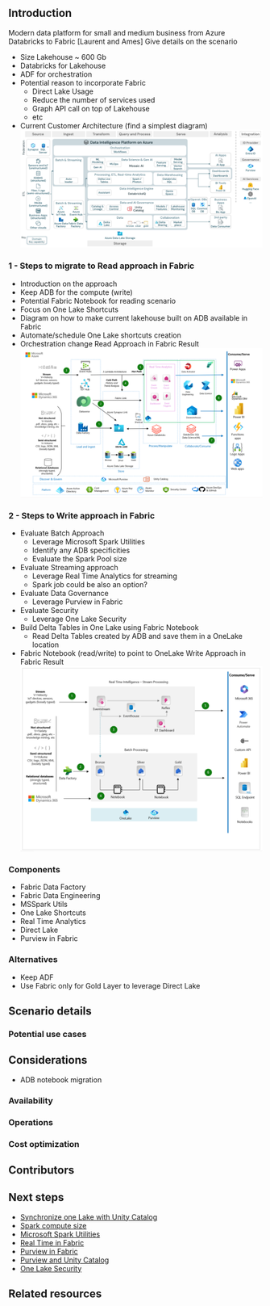 ## Introduction
Modern data platform for small and medium business from Azure Databricks to Fabric
 [Laurent and Ames]
 Give details on the scenario
 - Size Lakehouse ~ 600 Gb
 - Databricks for Lakehouse
 - ADF for orchestration
 - Potential reason to incorporate Fabric
   - Direct Lake Usage
   - Reduce the number of services used
   - Graph API call on top of Lakehouse
   - etc
 - Current Customer Architecture (find a simplest diagram)
 ![Alt text](media/small-medium-data-warehouse/adb-ref-arch-overview-azure.png)

### 1 - Steps to migrate to Read approach in Fabric

- Introduction on the approach
 - Keep ADB for the compute (write)
 - Potential Fabric Notebook for reading scenario
- Focus on One Lake Shortcuts
- Diagram on how to make current lakehouse built on ADB available in Fabric
- Automate/schedule One Lake shortcuts creation
- Orchestration change
Read Approach in Fabric Result
 ![Alt text](media/small-medium-data-warehouse/adb-fabric-architecture.png)

### 2 -  Steps to Write approach in Fabric

- Evaluate Batch Approach
  - Leverage Microsoft Spark Utilities
  - Identify any ADB specificities
  - Evaluate the Spark Pool size
- Evaluate Streaming approach
  - Leverage Real Time Analytics for streaming
  - Spark job could be also an option?
- Evaluate Data Governance
  - Leverage Purview in Fabric
- Evaluate Security
  - Leverage One Lake Security
- Build Delta Tables in One Lake using Fabric Notebook
  - Read Delta Tables created by ADB and save them in a OneLake location 
- Fabric Notebook (read/write) to point to OneLake
Write Approach in Fabric Result
 ![Alt text](media/small-medium-data-warehouse/fab-architecture-lakehouse.png)

### Components
- Fabric Data Factory
- Fabric Data Engineering
- MSSpark Utils
- One Lake Shortcuts
- Real Time Analytics
- Direct Lake
- Purview in Fabric
  
### Alternatives
- Keep ADF
- Use Fabric only for Gold Layer to leverage Direct Lake
## Scenario details
### Potential use cases
## Considerations
- ADB notebook migration
### Availability
### Operations
### Cost optimization
## Contributors
## Next steps

- [Synchronize one Lake with Unity Catalog](https://learn.microsoft.com/en-us/fabric/onelake/onelake-unity-catalog)
- [Spark compute size](https://learn.microsoft.com/en-us/fabric/data-engineering/capacity-settings-management)
- [Microsoft Spark Utilities](https://learn.microsoft.com/en-us/fabric/data-engineering/microsoft-spark-utilities)
- [Real Time in Fabric](https://learn.microsoft.com/en-us/fabric/real-time-intelligence/overview)
- [Purview in Fabric](https://learn.microsoft.com/en-us/fabric/governance/microsoft-purview-fabric)
- [Purview and Unity Catalog](https://learn.microsoft.com/en-us/purview/register-scan-azure-databricks-unity-catalog)
- [One Lake Security](https://learn.microsoft.com/en-us/fabric/onelake/security/get-started-security)
## Related resources
